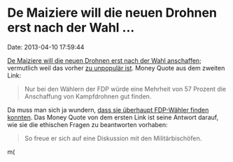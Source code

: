 De Maiziere will die neuen Drohnen erst nach der Wahl \...
==========================================================

Date: 2013-04-10 17:59:44

[De Maiziere will die neuen Drohnen erst nach der Wahl
anschaffen](http://www.rp-online.de/1.3313370); vermutlich weil das
vorher [zu unpopulär ist](http://www.stern.de/1994999.html). Money Quote
aus dem zweiten Link:

> Nur bei den Wählern der FDP würde eine Mehrheit von 57 Prozent die
> Anschaffung von Kampfdrohnen gut finden.

Da muss man sich ja wundern, [dass sie überhaupt FDP-Wähler finden
konnten](http://blog.fefe.de/?ts=b0938e06). Das Money Quote von dem
ersten Link ist seine Antwort darauf, wie sie die ethischen Fragen zu
beantworten vorhaben:

> So freue er sich auf eine Diskussion mit den Militärbischöfen.

m(
